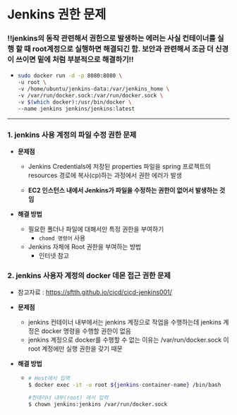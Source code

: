 # Jenkins 권한 문제 

### !!jenkins의 동작 관련해서 권한으로 발생하는 에러는 사실 컨테이너를 실행 할 때 root계정으로 실행하면 해결되긴 함. 보안과 관련해서 조금 더 신경이 쓰이면 밑에 처럼 부분적으로 해결하기!!

- ```bash
  sudo docker run -d -p 8080:8080 \
  -u root \
  -v /home/ubuntu/jenkins-data:/var/jenkins_home \
  -v /var/run/docker.sock:/var/run/docker.sock \
  -v $(which docker):/usr/bin/docker \
  --name jenkins jenkins/jenkins:latest
  ```

<hr/>

### 1. jenkins 사용 계정의 파일 수정 권한 문제

- **문제점**
  - Jenkins Credentials에 저장된 properties 파일을 spring 프로젝트의 resources 경로에 복사(cp)하는 과정에서 권한 에러가 발생

  - **EC2 인스턴스 내에서 Jenkins가 파일을 수정하는 권한이 없어서 발생하는 것임**

- **해결 방법**
  - 필요한 폴더나 파일에 대해서만 특정 권한을 부여하기
    - `chomd 명령어` 사용
  - Jenkins 자체에 Root 권한을 부여하는 방법
    - 인터넷 참고

### 2. jenkins 사용자 계정의 docker 데몬 접근 권한 문제

- 참고자료 : https://sftth.github.io/cicd/cicd-jenkins001/

- **문제점**

  - jenkins 컨테이너 내부에서는 jenkins 계정으로 작업을 수행하는데 jenkins 계정은 docker 명령을 수행할 권한이 없음
  - jenkins 계정으로 docker를 수행할 수 없는 이유는 /var/run/docker.sock 이 root 계정에만 실행 권한을 갖기 때문

- **해결 방법**

  - ```bash
    # Host에서 입력
    $ docker exec -it -u root ${jenkins-container-name} /bin/bash
    
    #컨테이너 내부(root) 에서 입력
    $ chown jenkins:jenkins /var/run/docker.sock
    ```